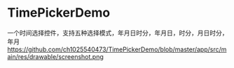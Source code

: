 # TimePickerDemo
一个时间选择控件，支持五种选择模式，年月日时分，年月日，时分，月日时分，年月
https://github.com/ch1025540473/TimePickerDemo/blob/master/app/src/main/res/drawable/screenshot.png
